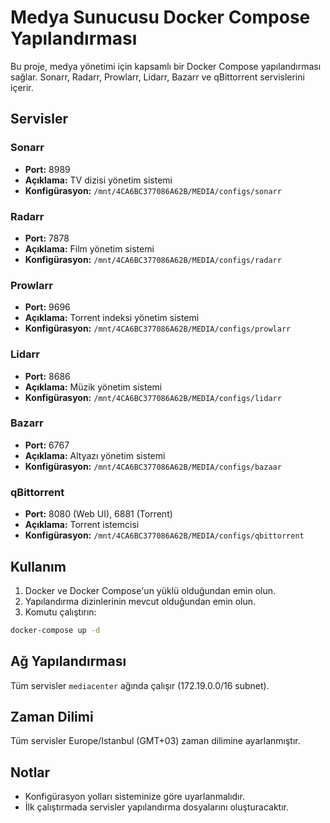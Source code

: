 # Medya Sunucusu Docker Compose Yapılandırması

Bu proje, medya yönetimi için kapsamlı bir Docker Compose yapılandırması sağlar. Sonarr, Radarr, Prowlarr, Lidarr, Bazarr ve qBittorrent servislerini içerir.

## Servisler

### Sonarr
- **Port:** 8989
- **Açıklama:** TV dizisi yönetim sistemi
- **Konfigürasyon:** `/mnt/4CA6BC377086A62B/MEDIA/configs/sonarr`

### Radarr
- **Port:** 7878
- **Açıklama:** Film yönetim sistemi
- **Konfigürasyon:** `/mnt/4CA6BC377086A62B/MEDIA/configs/radarr`

### Prowlarr
- **Port:** 9696
- **Açıklama:** Torrent indeksi yönetim sistemi
- **Konfigürasyon:** `/mnt/4CA6BC377086A62B/MEDIA/configs/prowlarr`

### Lidarr
- **Port:** 8686
- **Açıklama:** Müzik yönetim sistemi
- **Konfigürasyon:** `/mnt/4CA6BC377086A62B/MEDIA/configs/lidarr`

### Bazarr
- **Port:** 6767
- **Açıklama:** Altyazı yönetim sistemi
- **Konfigürasyon:** `/mnt/4CA6BC377086A62B/MEDIA/configs/bazaar`

### qBittorrent
- **Port:** 8080 (Web UI), 6881 (Torrent)
- **Açıklama:** Torrent istemcisi
- **Konfigürasyon:** `/mnt/4CA6BC377086A62B/MEDIA/configs/qbittorrent`

## Kullanım

1. Docker ve Docker Compose'un yüklü olduğundan emin olun.
2. Yapılandırma dizinlerinin mevcut olduğundan emin olun.
3. Komutu çalıştırın:

```bash
docker-compose up -d
```

## Ağ Yapılandırması

Tüm servisler `mediacenter` ağında çalışır (172.19.0.0/16 subnet).

## Zaman Dilimi

Tüm servisler Europe/Istanbul (GMT+03) zaman dilimine ayarlanmıştır.

## Notlar

- Konfigürasyon yolları sisteminize göre uyarlanmalıdır.
- İlk çalıştırmada servisler yapılandırma dosyalarını oluşturacaktır.
